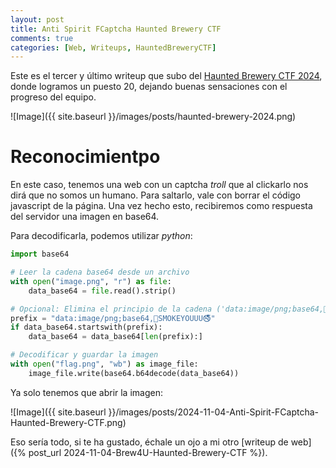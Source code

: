 ```yaml
---
layout: post
title: Anti Spirit FCaptcha Haunted Brewery CTF
comments: true
categories: [Web, Writeups, HauntedBreweryCTF]
---
```


Este es el tercer y último writeup que subo del [Haunted Brewery CTF 2024](https://ctftime.org/ctf/1191/), donde logramos un puesto 20, dejando buenas sensaciones con el progreso del equipo.

![Image]({{ site.baseurl }}/images/posts/haunted-brewery-2024.png)

# Reconocimientpo

En este caso, tenemos una web con un captcha *troll* que al clickarlo nos dirá que no somos un humano. Para saltarlo, vale con borrar el código javascript de la página. Una vez hecho esto, recibiremos como respuesta del servidor una imagen en base64.

Para decodificarla, podemos utilizar *python*:

```python
import base64

# Leer la cadena base64 desde un archivo
with open("image.png", "r") as file:
    data_base64 = file.read().strip()

# Opcional: Elimina el principio de la cadena ('data:image/png;base64,🚬SMOKEYOUUU🚭')
prefix = "data:image/png;base64,🚬SMOKEYOUUU🚭"
if data_base64.startswith(prefix):
    data_base64 = data_base64[len(prefix):]

# Decodificar y guardar la imagen
with open("flag.png", "wb") as image_file:
    image_file.write(base64.b64decode(data_base64))
```

Ya solo tenemos que abrir la imagen:

![Image]({{ site.baseurl }}/images/posts/2024-11-04-Anti-Spirit-FCaptcha-Haunted-Brewery-CTF.png)

Eso sería todo, si te ha gustado, échale un ojo a mi otro [writeup de web]({% post_url 2024-11-04-Brew4U-Haunted-Brewery-CTF %}).